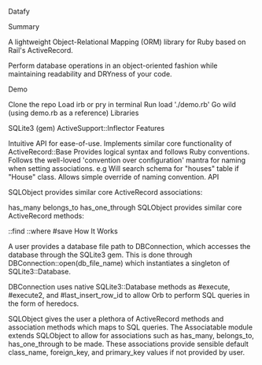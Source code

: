 Datafy

Summary

A lightweight Object-Relational Mapping (ORM) library for Ruby based on Rail's ActiveRecord.

Perform database operations in an object-oriented fashion while maintaining readability and DRYness of your code.

Demo

Clone the repo
Load irb or pry in terminal
Run load './demo.rb'
Go wild (using demo.rb as a reference)
Libraries

SQLite3 (gem)
ActiveSupport::Inflector
Features

Intuitive API for ease-of-use.
Implements similar core functionality of ActiveRecord::Base
Provides logical syntax and follows Ruby conventions.
Follows the well-loved 'convention over configuration' mantra for naming when setting associations. e.g Will search schema for "houses" table if "House" class.
Allows simple override of naming convention.
API

SQLObject provides similar core ActiveRecord associations:

has_many
belongs_to
has_one_through
SQLObject provides similar core ActiveRecord methods:

::find
::where
#save
How It Works

A user provides a database file path to DBConnection, which accesses the database through the SQLite3 gem. This is done through DBConnection::open(db_file_name) which instantiates a singleton of SQLite3::Database.

DBConnection uses native SQLite3::Database methods as #execute, #execute2, and #last_insert_row_id to allow Orb to perform SQL queries in the form of heredocs.

SQLObject gives the user a plethora of ActiveRecord methods and association methods which maps to SQL queries. The Associatable module extends SQLObject to allow for associations such as has_many, belongs_to, has_one_through to be made. These associations provide sensible default class_name, foreign_key, and primary_key values if not provided by user.
